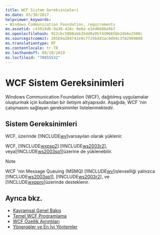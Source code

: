 ```yaml
---
title: WCF Sistem Gereksinimleri
ms.date: 03/30/2017
helpviewer_keywords:
- Windows Communication Foundation, requirements
ms.assetid: c43918db-9a36-426c-9e8a-e1bd6688a5b7
ms.openlocfilehash: 912cbc5088abb35dd8a95f4d9665bb24b6e2508c
ms.sourcegitcommit: 205b9a204742e9c77256d43ac9d94c3f82909808
ms.translationtype: MT
ms.contentlocale: tr-TR
ms.lasthandoff: 09/10/2019
ms.locfileid: "70855532"
---
```

# <a name="wcf-system-requirements"></a>WCF Sistem Gereksinimleri

Windows Communication Foundation (WCF), dağıtılmış uygulamalar oluşturmak için kullanılan bir iletişim altyapısıdır. Aşağıda, WCF 'nin çalışmasını sağlayan gereksinimler listelenmektedir.

## <a name="system-requirements"></a>Sistem Gereksinimleri

WCF, üzerinde [!INCLUDE[wv](../../../includes/wv-md.md)]varsayılan olarak yüklenir.

WCF, [!INCLUDE[wxpsp2](../../../includes/wxpsp2-md.md)] [!INCLUDE[ws2003r2](../../../includes/ws2003r2-md.md)], veya[!INCLUDE[ws2003sp1](../../../includes/ws2003sp1-md.md)]üzerine de yüklenebilir.

> [!NOTE]
> WCF 'nin Message Queuing (MSMQ) [!INCLUDE[wv](../../../includes/wv-md.md)]işlevselliği yalnızca [!INCLUDE[ws2003sp1](../../../includes/ws2003sp1-md.md)], [!INCLUDE[ws2003r2](../../../includes/ws2003r2-md.md)], ve [!INCLUDE[wxppro](../../../includes/wxppro-md.md)]üzerinde desteklenir.

## <a name="see-also"></a>Ayrıca bkz.

- [Kavramsal Genel Bakış](../../../docs/framework/wcf/conceptual-overview.md)
- [Temel WCF Programlama](../../../docs/framework/wcf/basic-wcf-programming.md)
- [WCF Özellik Ayrıntıları](../../../docs/framework/wcf/feature-details/index.md)
- [Yönergeler ve En İyi Yöntemler](../../../docs/framework/wcf/guidelines-and-best-practices.md)
